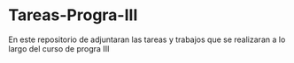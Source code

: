 # Tareas-Progra-III
En este repositorio de adjuntaran las tareas y trabajos que se realizaran a lo largo del curso de progra III
